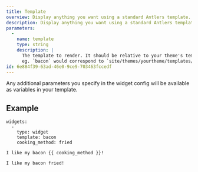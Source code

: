 ```yaml
---
title: Template
overview: Display anything you want using a standard Antlers template.
description: Display anything you want using a standard Antlers template from your theme.
parameters:
  -
    name: template
    type: string
    description: |
      The template to render. It should be relative to your theme's template directory.
      eg. `bacon` would correspond to `site/themes/yourtheme/templates/bacon.html`.
id: 6e884f39-63ad-46e0-9ce9-703463fccedf
---
```

Any additional parameters you specify in the widget config will be available as variables in your template.

## Example

``` .language-yaml
widgets:
  -
    type: widget
    template: bacon
    cooking_method: fried
```

```
I like my bacon {{ cooking_method }}!
```

``` .language-output
I like my bacon fried!
```
